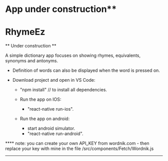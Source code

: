 # App under construction**

# RhymeEz

** Under construction **

A simple dictionary app focuses on showing rhymes, equivalents, synonyms and antonyms. 
  - Definition of words can also be displayed when the word is pressed on.

- Download project and open in VS Code:

  - "npm install" // to install all dependencies.

  * Run the app on IOS:

    - "react-native run-ios".

  * Run the app on android:
    - start android simulator.
    - "react-native run-android".
    
    
 
 **** note: you can create your own API_KEY from wordnik.com
      - then replace your key with mine in the file /src/components/Fetch/Wordnik.js
 ****
